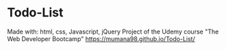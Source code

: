 # Todo-List
Made with: html, css, Javascript, jQuery
Project of the Udemy course "The Web Developer Bootcamp"
https://mumana98.github.io/Todo-List/
